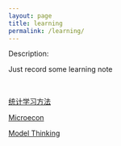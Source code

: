 ```yaml
---
layout: page
title: learning
permalink: /learning/
---
```


Description:

Just record some learning note

<br>


[统计学习方法](/tjxxff)

[Microecon](/microecon)

[Model Thinking](/model-thinking)
